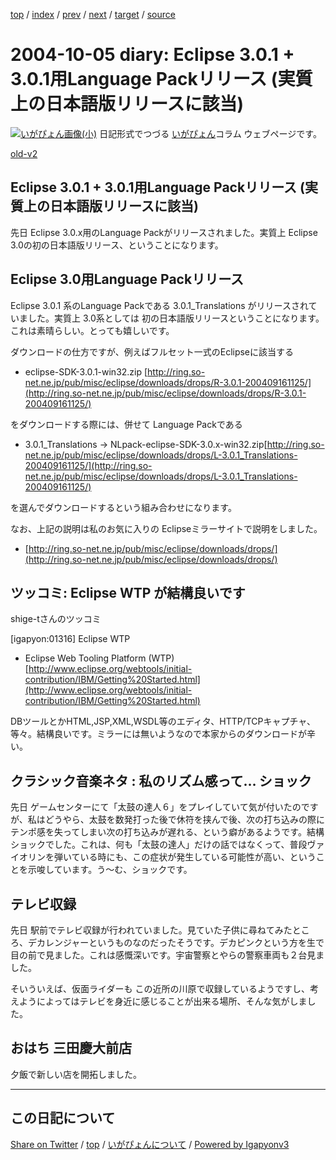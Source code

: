 [top](../index.html) 
 / [index](index.html) 
 / [prev](ig041003.html) 
 / [next](ig041006.html) 
 / [target](https://igapyon.github.io/diary/2004/ig041005.html) 
 / [source](https://github.com/igapyon/diary/blob/gh-pages/2004/ig041005.src.md) 

2004-10-05 diary: Eclipse 3.0.1 + 3.0.1用Language Packリリース (実質上の日本語版リリースに該当)
=====================================================================================================
[![いがぴょん画像(小)](https://igapyon.github.io/diary/images/iga200306s.jpg "いがぴょん")](https://igapyon.github.io/diary/memo/memoigapyon.html) 日記形式でつづる [いがぴょん](https://igapyon.github.io/diary/memo/memoigapyon.html)コラム ウェブページです。

[old-v2](ig041005-orig.html)

## Eclipse 3.0.1 + 3.0.1用Language Packリリース (実質上の日本語版リリースに該当)

先日 Eclipse 3.0.x用のLanguage Packがリリースされました。実質上 Eclipse 3.0の初の日本語版リリース、ということになります。


## Eclipse 3.0用Language Packリリース

Eclipse 3.0.1 系のLanguage Packである 3.0.1_Translations がリリースされていました。実質上
3.0系としては 初の日本語版リリースということになります。これは素晴らしい。とっても嬉しいです。

ダウンロードの仕方ですが、例えばフルセット一式のEclipseに該当する

* eclipse-SDK-3.0.1-win32.zip
  [http://ring.so-net.ne.jp/pub/misc/eclipse/downloads/drops/R-3.0.1-200409161125/](http://ring.so-net.ne.jp/pub/misc/eclipse/downloads/drops/R-3.0.1-200409161125/)

をダウンロードする際には、併せて Language Packである

* 3.0.1_Translations → NLpack-eclipse-SDK-3.0.x-win32.zip[http://ring.so-net.ne.jp/pub/misc/eclipse/downloads/drops/L-3.0.1_Translations-200409161125/](http://ring.so-net.ne.jp/pub/misc/eclipse/downloads/drops/L-3.0.1_Translations-200409161125/)

 を選んでダウンロードするという組み合わせになります。

なお、上記の説明は私のお気に入りの Eclipseミラーサイトで説明をしました。

* [http://ring.so-net.ne.jp/pub/misc/eclipse/downloads/drops/](http://ring.so-net.ne.jp/pub/misc/eclipse/downloads/drops/)

## ツッコミ: Eclipse WTP が結構良いです

shige-tさんのツッコミ

[igapyon:01316] Eclipse WTP

* Eclipse Web Tooling Platform (WTP)
  [http://www.eclipse.org/webtools/initial-contribution/IBM/Getting%20Started.html](http://www.eclipse.org/webtools/initial-contribution/IBM/Getting%20Started.html)

DBツールとかHTML,JSP,XML,WSDL等のエディタ、HTTP/TCPキャプチャ、等々。結構良いです。ミラーには無いようなので本家からのダウンロードが辛い。

## クラシック音楽ネタ : 私のリズム感って… ショック

先日 ゲームセンターにて「太鼓の達人６」をプレイしていて気が付いたのですが、私はどうやら、太鼓を数発打った後で休符を挟んで後、次の打ち込みの際にテンポ感を失ってしまい次の打ち込みが遅れる、という癖があるようです。結構ショックでした。これは、何も「太鼓の達人」だけの話ではなくって、普段ヴァイオリンを弾いている時にも、この症状が発生している可能性が高い、ということを示唆しています。う～む、ショックです。

## テレビ収録

先日 駅前でテレビ収録が行われていました。見ていた子供に尋ねてみたところ、デカレンジャーというものなのだったそうです。デカピンクという方を生で目の前で見ました。これは感慨深いです。宇宙警察とやらの警察車両も２台見ました。

そいういえば、仮面ライダーも この近所の川原で収録しているようですし、考えようによってはテレビを身近に感じることが出来る場所、そんな気がしました。

## おはち 三田慶大前店

夕飯で新しい店を開拓しました。


----------------------------------------------------------------------------------------------------

## この日記について

[Share on Twitter](https://twitter.com/intent/tweet?hashtags=igapyon%2Cdiary%2C%E3%81%84%E3%81%8C%E3%81%B4%E3%82%87%E3%82%93&text=Eclipse+3.0.1+%2B+3.0.1%E7%94%A8Language+Pack%E3%83%AA%E3%83%AA%E3%83%BC%E3%82%B9+%28%E5%AE%9F%E8%B3%AA%E4%B8%8A%E3%81%AE%E6%97%A5%E6%9C%AC%E8%AA%9E%E7%89%88%E3%83%AA%E3%83%AA%E3%83%BC%E3%82%B9%E3%81%AB%E8%A9%B2%E5%BD%93%29&url=https%3A%2F%2Figapyon.github.io%2Fdiary%2F2004%2Fig041005.html) / [top](../index.html) / [いがぴょんについて](https://igapyon.github.io/diary/memo/memoigapyon.html) / [Powered by Igapyonv3](https://github.com/igapyon/igapyonv3)
